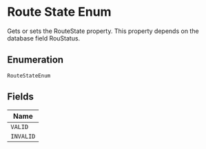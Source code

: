 
# Route State Enum

Gets or sets the RouteState property. This property depends on the database field RouStatus.

## Enumeration

`RouteStateEnum`

## Fields

| Name |
|  --- |
| `VALID` |
| `INVALID` |

